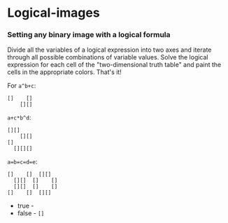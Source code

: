# Logical-images

### Setting any binary image with a logical formula

Divide all the variables of a logical expression into two axes and iterate through all possible combinations of variable values. Solve the logical expression for each cell of the "two-dimensional truth table" and paint the cells in the appropriate colors. That's it!

For `a^b+c`:
```
[]    []
    [][]
```

`a+c*b^d`:
```
[][]    
    [][]
[]      
  [][][]
```

`a=b=c=d=e`:
```
[]    []  [][]  
  [][]  []    []
  [][]  []    []
[]    []  [][]
```

* true - `  `
* false - `[]`
